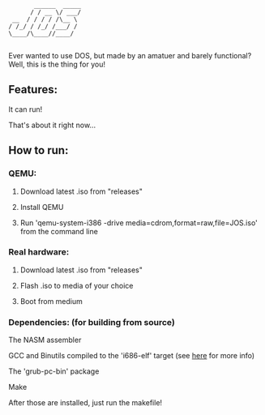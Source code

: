```
       ______  _____
      / / __ \/ ___/
 __  / / / / /\__ \ 
/ /_/ / /_/ /___/ / 
\____/\____//____/  
                    
```
Ever wanted to use DOS, but made by an amatuer and barely functional?
Well, this is the thing for you!

## Features:
It can run!

That's about it right now...

## How to run:
### QEMU:

1. Download latest .iso from "releases"

2. Install QEMU

3. Run 'qemu-system-i386 -drive media=cdrom,format=raw,file=JOS.iso' from the command line

### Real hardware:
1. Download latest .iso from "releases"

2. Flash .iso to media of your choice

3. Boot from medium

### Dependencies: (for building from source)
The NASM assembler

GCC and Binutils compiled to the 'i686-elf' target (see [here](https://wiki.osdev.org/GCC_Cross-Compiler) for more info)

The 'grub-pc-bin' package

Make

After those are installed, just run the makefile!
